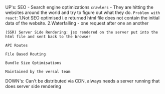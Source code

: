 UP's:
    SEO - Search engine optimizations
        `crawlers` - They are hitting the websites around the world and try to figure out what they do.
        `Problem with react`: 
        1.Not SEO optimised i.e returned html file does not contain the initial data of the website.
        2.Waterfalling - one request after one an another

    (SSR) Server Side Rendering: jsx rendered on the server put into the html file and sent back to the browser

    API Routes

    File Based Routing

    Bundle Size Optimisations

    Maintained by the versal team

DOWN's:
    Can't be distributed via CDN, always needs a server running that does server side rendering
    
     